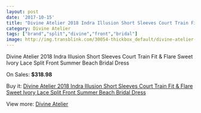 ```yaml
---
layout: post
date: '2017-10-15'
title: "Divine Atelier 2018 Indra Illusion Short Sleeves Court Train Fit & Flare Sweet Ivory Lace Split Front Summer Beach Bridal Dress"
category: Divine Atelier
tags: ["brand","split","divine","front","bridal"]
image: http://img.transblink.com/30054-thickbox_default/divine-atelier-2018-indra-illusion-short-sleeves-court-train-fit-flare-sweet-ivory-lace-split-front-summer-beach-bridal-dress.jpg
---
```

Divine Atelier 2018 Indra Illusion Short Sleeves Court Train Fit & Flare Sweet Ivory Lace Split Front Summer Beach Bridal Dress

On Sales: **$318.98**
<a href="https://www.transblink.com/en/divine-atelier/10116-divine-atelier-2018-indra-illusion-short-sleeves-court-train-fit-flare-sweet-ivory-lace-split-front-summer-beach-bridal-dress.html"><amp-img layout="responsive" width="600" height="600" src="//img.transblink.com/30054-thickbox_default/divine-atelier-2018-indra-illusion-short-sleeves-court-train-fit-flare-sweet-ivory-lace-split-front-summer-beach-bridal-dress.jpg" alt="Divine Atelier 2018 Indra Illusion Short Sleeves Court Train Fit & Flare Sweet Ivory Lace Split Front Summer Beach Bridal Dress 0" /></a>
<a href="https://www.transblink.com/en/divine-atelier/10116-divine-atelier-2018-indra-illusion-short-sleeves-court-train-fit-flare-sweet-ivory-lace-split-front-summer-beach-bridal-dress.html"><amp-img layout="responsive" width="600" height="600" src="//img.transblink.com/30058-thickbox_default/divine-atelier-2018-indra-illusion-short-sleeves-court-train-fit-flare-sweet-ivory-lace-split-front-summer-beach-bridal-dress.jpg" alt="Divine Atelier 2018 Indra Illusion Short Sleeves Court Train Fit & Flare Sweet Ivory Lace Split Front Summer Beach Bridal Dress 1" /></a>
<a href="https://www.transblink.com/en/divine-atelier/10116-divine-atelier-2018-indra-illusion-short-sleeves-court-train-fit-flare-sweet-ivory-lace-split-front-summer-beach-bridal-dress.html"><amp-img layout="responsive" width="600" height="600" src="//img.transblink.com/30057-thickbox_default/divine-atelier-2018-indra-illusion-short-sleeves-court-train-fit-flare-sweet-ivory-lace-split-front-summer-beach-bridal-dress.jpg" alt="Divine Atelier 2018 Indra Illusion Short Sleeves Court Train Fit & Flare Sweet Ivory Lace Split Front Summer Beach Bridal Dress 2" /></a>
<a href="https://www.transblink.com/en/divine-atelier/10116-divine-atelier-2018-indra-illusion-short-sleeves-court-train-fit-flare-sweet-ivory-lace-split-front-summer-beach-bridal-dress.html"><amp-img layout="responsive" width="600" height="600" src="//img.transblink.com/30056-thickbox_default/divine-atelier-2018-indra-illusion-short-sleeves-court-train-fit-flare-sweet-ivory-lace-split-front-summer-beach-bridal-dress.jpg" alt="Divine Atelier 2018 Indra Illusion Short Sleeves Court Train Fit & Flare Sweet Ivory Lace Split Front Summer Beach Bridal Dress 3" /></a>
<a href="https://www.transblink.com/en/divine-atelier/10116-divine-atelier-2018-indra-illusion-short-sleeves-court-train-fit-flare-sweet-ivory-lace-split-front-summer-beach-bridal-dress.html"><amp-img layout="responsive" width="600" height="600" src="//img.transblink.com/30055-thickbox_default/divine-atelier-2018-indra-illusion-short-sleeves-court-train-fit-flare-sweet-ivory-lace-split-front-summer-beach-bridal-dress.jpg" alt="Divine Atelier 2018 Indra Illusion Short Sleeves Court Train Fit & Flare Sweet Ivory Lace Split Front Summer Beach Bridal Dress 4" /></a>

Buy it: [Divine Atelier 2018 Indra Illusion Short Sleeves Court Train Fit & Flare Sweet Ivory Lace Split Front Summer Beach Bridal Dress](https://www.transblink.com/en/divine-atelier/10116-divine-atelier-2018-indra-illusion-short-sleeves-court-train-fit-flare-sweet-ivory-lace-split-front-summer-beach-bridal-dress.html "Divine Atelier 2018 Indra Illusion Short Sleeves Court Train Fit & Flare Sweet Ivory Lace Split Front Summer Beach Bridal Dress")

View more: [Divine Atelier](https://www.transblink.com/en/86-divine-atelier "Divine Atelier")